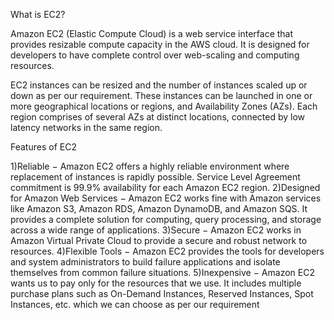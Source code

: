 What is EC2?

Amazon EC2 (Elastic Compute Cloud) is a web service interface that provides resizable compute capacity in the AWS cloud. It is designed for developers to have complete control over web-scaling and computing resources.

EC2 instances can be resized and the number of instances scaled up or down as per our requirement. These instances can be launched in one or more geographical locations or regions, and Availability Zones (AZs). Each region comprises of several AZs at distinct locations, connected by low latency networks in the same region.

Features of EC2

1)Reliable − Amazon EC2 offers a highly reliable environment where replacement of instances is rapidly possible. Service Level Agreement commitment is 99.9% availability for each Amazon EC2 region.
2)Designed for Amazon Web Services − Amazon EC2 works fine with Amazon services like Amazon S3, Amazon RDS, Amazon DynamoDB, and Amazon SQS. It provides a complete solution for computing, query processing, and storage across a wide range of applications.
3)Secure − Amazon EC2 works in Amazon Virtual Private Cloud to provide a secure and robust network to resources.
4)Flexible Tools − Amazon EC2 provides the tools for developers and system administrators to build failure applications and isolate themselves from common failure situations.
5)Inexpensive − Amazon EC2 wants us to pay only for the resources that we use. It includes multiple purchase plans such as On-Demand Instances, Reserved Instances, Spot Instances, etc. which we can choose as per our requirement